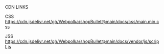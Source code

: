 CDN LINKS

CSS
https://cdn.jsdelivr.net/gh/Webpolka/shopBullet@main/docs/css/main.min.css

JSS
https://cdn.jsdelivr.net/gh/Webpolka/shopBullet@main/docs/vendor/js/script.js
